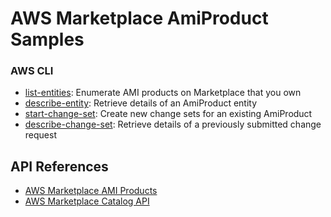 # AWS Marketplace AmiProduct Samples

### AWS CLI

* [list-entities](cli/list-entities): Enumerate AMI products on Marketplace that you own
* [describe-entity](cli/describe-entity): Retrieve details of an AmiProduct entity 
* [start-change-set](cli/start-change-set): Create new change sets for an existing AmiProduct
* [describe-change-set](cli/describe-change-set): Retrieve details of a previously submitted change request

## API References

* [AWS Marketplace AMI Products](https://docs.aws.amazon.com/marketplace-catalog/latest/api-reference/ami-products.html)
* [AWS Marketplace Catalog API](https://docs.aws.amazon.com/marketplace-catalog/latest/api-reference/welcome.html)
